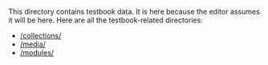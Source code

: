 This directory contains testbook data. It is here because the editor assumes it will be here.
Here are all the testbook-related directories:

- [/collections/](../collections/)
- [/media/](../media/)
- [/modules/](../modules/)